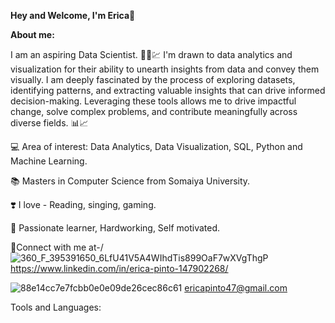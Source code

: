 **Hey and Welcome, I'm Erica**👋

**About me:**

I am an aspiring Data Scientist. 👩‍💼💹
I'm drawn to data analytics and visualization for their ability to unearth insights from data and convey them visually. I am deeply fascinated by the process of exploring datasets, identifying patterns, and extracting valuable insights that can drive informed decision-making. Leveraging these tools allows me to drive impactful change, solve complex problems, and contribute meaningfully across diverse fields. 📊📈

💻 Area of interest: Data Analytics, Data Visualization, SQL, Python and Machine Learning.

📚 Masters in Computer Science from Somaiya University.

❣️ I love - Reading, singing, gaming. 

🌟 Passionate learner, Hardworking, Self motivated.

🔗Connect with me at-/
![360_F_395391650_6LfU41V5A4WIhdTis899OaF7wXVgThgP](https://github.com/Erica-pinto/Erica-Pinto/assets/131152857/a1006237-c088-4c18-b12b-146ec2d92442) https://www.linkedin.com/in/erica-pinto-147902268/   

![88e14cc7e7fcbb0e0e09de26cec86c61](https://github.com/Erica-pinto/Erica-Pinto/assets/131152857/1b8a781c-90e4-42b3-b7fe-a74412c24a33) ericapinto47@gmail.com

Tools and Languages: 

